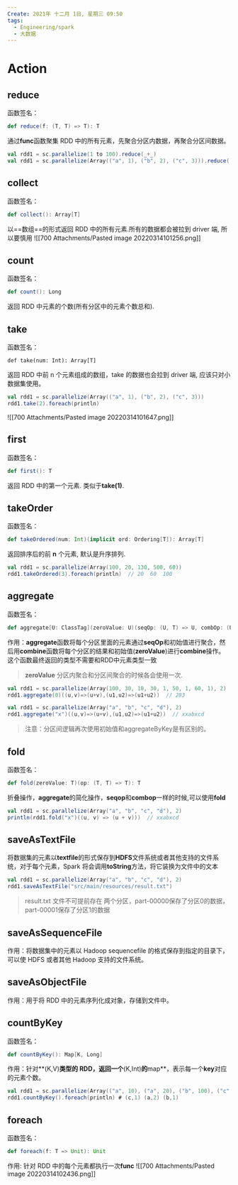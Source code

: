 ```yaml
---
Create: 2021年 十二月 1日, 星期三 09:50
tags: 
  - Engineering/spark
  - 大数据
---
```





# Action



## reduce
函数签名：
```scala
def reduce(f: (T, T) => T): T
```
通过**func**函数聚集 RDD 中的所有元素，先聚合分区内数据，再聚合分区间数据。

```scala
val rdd1 = sc.parallelize(1 to 100).reduce(_+_)
val rdd1 = sc.parallelize(Array(("a", 1), ("b", 2), ("c", 3))).reduce((item1,item2)=>(item1._1+item2._1,item1._2+item2._2))
```

## collect
函数签名：
```scala
def collect(): Array[T]
```
以==数组==的形式返回 RDD 中的所有元素.所有的数据都会被拉到 driver 端, 所以要慎用
![[700 Attachments/Pasted image 20220314101256.png]]

## count
函数签名：
```scala
def count(): Long
```
返回 RDD 中元素的个数(所有分区中的元素个数总和).

## take
函数签名：
```
def take(num: Int): Array[T]
```

返回 RDD 中前 n 个元素组成的数组，take 的数据也会拉到 driver 端, 应该只对小数据集使用。

```scala
val rdd1 = sc.parallelize(Array(("a", 1), ("b", 2), ("c", 3)))
rdd1.take(2).foreach(println)
```
![[700 Attachments/Pasted image 20220314101647.png]]

## first

函数签名： 
```scala
def first(): T
```
返回 RDD 中的第一个元素. 类似于**take(1)**.

## takeOrder
函数签名：
```scala
def takeOrdered(num: Int)(implicit ord: Ordering[T]): Array[T]
```
返回排序后的前 **n** 个元素, 默认是升序排列.

```scala
val rdd1 = sc.parallelize(Array(100, 20, 130, 500, 60))
rdd1.takeOrdered(3).foreach(println)  // 20  60  100
```
## aggregate
函数签名： 
```scala
def aggregate[U: ClassTag](zeroValue: U)(seqOp: (U, T) => U, combOp: (U, U) => U): U
```

作用：**aggregate**函数将每个分区里面的元素通过**seqOp**和初始值进行聚合，然后用**combine**函数将每个分区的结果和初始值(**zeroValue**)进行**combine**操作。这个函数最终返回的类型不需要和RDD中元素类型一致

> **zeroValue** 分区内聚合和分区间聚合的时候各会使用一次.

```scala
val rdd1 = sc.parallelize(Array(100, 30, 10, 30, 1, 50, 1, 60, 1), 2)
rdd1.aggregate(0)((u,v)=>(u+v),(u1,u2)=>(u1+u2))  // 283

val rdd1 = sc.parallelize(Array("a", "b", "c", "d"), 2)
rdd1.aggregate("x")((u,v)=>(u+v),(u1,u2)=>(u1+u2))  // xxabxcd
```
> 注意：分区间逻辑再次使用初始值和aggregateByKey是有区别的。

## fold
函数签名：
```scala
def fold(zeroValue: T)(op: (T, T) => T): T
```
折叠操作，**aggregate**的简化操作，**seqop**和**combop**一样的时候,可以使用**fold**

```scala
val rdd1 = sc.parallelize(Array("a", "b", "c", "d"), 2)
println(rdd1.fold("x")((u, v) => (u + v)))  // xxabxcd
```

## saveAsTextFile

将数据集的元素以**textfile**的形式保存到**HDFS**文件系统或者其他支持的文件系统，对于每个元素，Spark 将会调用**toString**方法，将它装换为文件中的文本

```scala
val rdd1 = sc.parallelize(Array("a", "b", "c", "d"), 2)
rdd1.saveAsTextFile("src/main/resources/result.txt")
```

> result.txt 文件不可提前存在
两个分区，part-00000保存了分区0的数据，part-00001保存了分区1的数据

## saveAsSequenceFile

作用：将数据集中的元素以 Hadoop sequencefile 的格式保存到指定的目录下，可以使 HDFS 或者其他 Hadoop 支持的文件系统。

## saveAsObjectFile

作用：用于将 RDD 中的元素序列化成对象，存储到文件中。

## countByKey
函数签名：
```scala
def countByKey(): Map[K, Long]
```

作用：针对**(K,V)**类型的 RDD，返回一个**(K,Int)**的**map**，表示每一个**key**对应的元素个数。

```scala
val rdd1 = sc.parallelize(Array(("a", 10), ("a", 20), ("b", 100), ("c", 200)))
rdd1.countByKey().foreach(println) # (c,1) (a,2) (b,1)
```

## foreach
函数签名：
```scala
def foreach(f: T => Unit): Unit
```
作用: 针对 RDD 中的每个元素都执行一次**func**
![[700 Attachments/Pasted image 20220314102436.png]]







